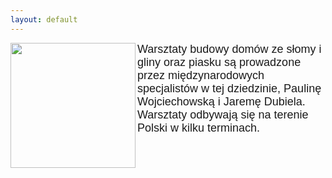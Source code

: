 ```yaml
---
layout: default
---
```

<img src="{{site.baseurl}}\articles\pictures\.jpg" align=left width="200"><!--2--><p style="margin: 0px 0px 18px; font-size: 18px; font-family: Helvetica;">
Warsztaty budowy domów ze słomy i gliny oraz piasku są prowadzone przez międzynarodowych specjalistów w tej dziedzinie, Paulinę Wojciechowską i Jaremę Dubiela. Warsztaty odbywają się na terenie Polski w kilku terminach.<br></p>